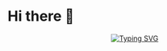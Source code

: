 <h1 style="center">
  Hi there 👋  
</h1>


<p align="center">
  <a href="https://git.io/typing-svg"><img src="https://readme-typing-svg.demolab.com?font=Montserrat&weight=600&duration=1500&pause=1500&color=F7BA1D&center=true&width=435&lines=I'm+Jann+Jaspher;An+Aspiring+Web+Developer!+%F0%9F%91%8C" alt="Typing SVG" />
  </a>
</p>

<!--
**thisbejann/thisbejann** is a ✨ _special_ ✨ repository because its `README.md` (this file) appears on your GitHub profile.

Here are some ideas to get you started:

- 🔭 I’m currently working on ...
- 🌱 I’m currently learning ...
- 👯 I’m looking to collaborate on ...
- 🤔 I’m looking for help with ...
- 💬 Ask me about ...
- 📫 How to reach me: ...
- 😄 Pronouns: ...
- ⚡ Fun fact: ...
-->
